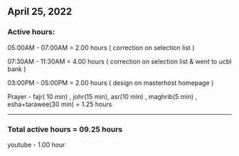 ## April 25, 2022
### Active hours:

05:00AM - 07:00AM     = 2.00 hours ( correction on selection list )

07:30AM - 11:30AM     = 4.00 hours ( correction on selection list & went to ucbl bank )

03:00PM - 05:00PM     = 2.00 hours ( design on masterhost homepage )

Prayer - fajr( 10 min) , johr(15 min), asr(10 min) , maghrib(5 min) , esha+tarawee(30 min) = 1.25 hours

----------------------------------------------------

### Total active hours = 09.25 hours

youtube - 1.00 hour